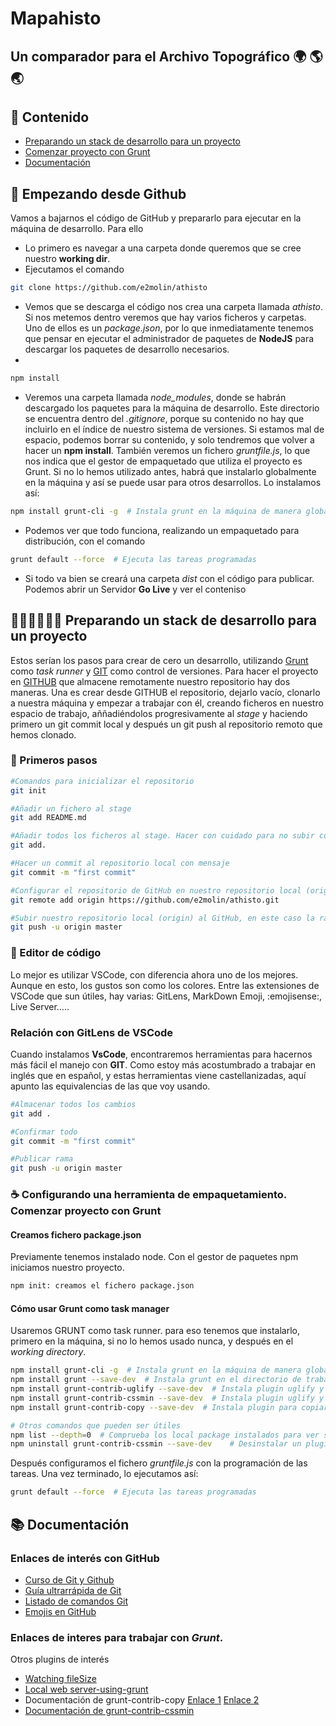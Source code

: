 # Mapahisto
## Un comparador para el Archivo Topográfico :earth_africa: :earth_americas: :earth_asia:
## :bookmark_tabs: Contenido

* [Preparando un stack de desarrollo para un proyecto](#initstack)
* [Comenzar proyecto con Grunt](#proyect-grunt)
* [Documentación](#documentacion)


## 🚀 Empezando desde Github
Vamos a bajarnos el código de GitHub y prepararlo para ejecutar en la máquina de desarrollo. Para ello

* Lo primero es navegar a una carpeta donde queremos que se cree nuestro **working dir**.
* Ejecutamos el comando

```bash
git clone https://github.com/e2molin/athisto
```
* Vemos que se descarga el código nos crea una carpeta llamada *athisto*. Si nos metemos dentro veremos que hay varios ficheros y carpetas. Uno de ellos es un *package.json*, por lo que inmediatamente tenemos que pensar en ejecutar el administrador de paquetes de **NodeJS** para descargar los paquetes de desarrollo necesarios.
* 
```bash
npm install
```

* Veremos una carpeta llamada *node_modules*, donde se habrán descargado los paquetes para la máquina de desarrollo. Este directorio se encuentra dentro del *.gitignore*, porque su contenido no hay que incluirlo en el índice de nuestro sistema de versiones. Si estamos mal de espacio, podemos borrar su contenido, y solo tendremos que volver a hacer un **npm install**. También veremos un fichero *gruntfile.js*, lo que nos indica que el gestor de empaquetado que utiliza el proyecto es Grunt. Si no lo hemos utilizado antes, habrá que instalarlo globalmente en la máquina y así se puede usar para otros desarrollos. Lo instalamos así:

```bash
npm install grunt-cli -g  # Instala grunt en la máquina de manera global
```

* Podemos ver que todo funciona, realizando un empaquetado para distribución, con el comando

```bash
grunt default --force  # Ejecuta las tareas programadas
```

* Si todo va bien se creará una carpeta *dist* con el código para publicar. Podemos abrir un Servidor **Go Live** y ver el conteniso

## <a name="initstack"></a> 👨🏻‍💻👩🏻‍💻 Preparando un stack de desarrollo para un proyecto

Estos serían los pasos para crear de cero un desarrollo, utilizando [Grunt](https://gruntjs.com/) como *task runner* y [GIT](https://git-scm.com/) como control de versiones. Para hacer el proyecto en [GITHUB](https://github.com/e2molin) que almacene remotamente nuestro repositorio hay dos maneras. Una es crear desde GITHUB el repositorio, dejarlo vacío, clonarlo a nuestra máquina y empezar  a trabajar con él, creando ficheros en nuestro espacio de trabajo, aññadiéndolos progresivamente al *stage* y haciendo primero un git commit local y después un git push al  repositorio remoto que hemos clonado.



### :baby_bottle: Primeros pasos

``` bash
#Comandos para inicializar el repositorio
git init

#Añadir un fichero al stage
git add README.md

#Añadir todos los ficheros al stage. Hacer con cuidado para no subir cosas innecesarias. Mejor comprobar antes con un git status
git add.

#Hacer un commit al repositorio local con mensaje
git commit -m "first commit"

#Configurar el repositorio de GitHub en nuestro repositorio local (origin)
git remote add origin https://github.com/e2molin/athisto.git

#Subir nuestro repositorio local (origin) al GitHub, en este caso la rama (branch) master
git push -u origin master
```

### 📝 Editor de código

Lo mejor es utilizar VSCode, con diferencia ahora uno de los mejores. Aunque en esto, los gustos son como los colores. Entre las extensiones de VSCode que sun útiles, hay varias: GitLens, MarkDown Emoji, :emojisense:, Live Server.....


### Relación con **GitLens** de VSCode

Cuando instalamos **VsCode**, encontraremos herramientas para hacernos más fácil el manejo con **GIT**. Como estoy más acostumbrado a trabajar en inglés que en español, y estas herramientas viene castellanizadas, aquí apunto las equivalencias de las que voy usando.

``` bash
#Almacenar todos los cambios
git add .

#Confirmar todo
git commit -m "first commit"

#Publicar rama
git push -u origin master
```

### <a name="proyect-grunt"></a>:coffee: Configurando una herramienta de empaquetamiento. Comenzar proyecto con Grunt

#### Creamos fichero package.json
Previamente tenemos instalado node. Con el gestor de paquetes npm iniciamos nuestro proyecto.

``` bash
npm init: creamos el fichero package.json
```

#### Cómo usar **Grunt** como task manager
Usaremos GRUNT como task runner. para eso tenemos que instalarlo, primero en la máquina, si no lo hemos usado nunca, y después en el _working directory_.

``` bash
npm install grunt-cli -g  # Instala grunt en la máquina de manera global
npm install grunt --save-dev  # Instala grunt en el directorio de trabajo y lo añade a package.json
npm install grunt-contrib-uglify --save-dev  # Instala plugin uglify y lo añade a package.json
npm install grunt-contrib-cssmin --save-dev  # Instala plugin uglify y lo añade a package.json
npm install grunt-contrib-copy --save-dev  # Instala plugin para copiar ficheros y lo añade a package.json

# Otros comandos que pueden ser útiles
npm list --depth=0  # Comprueba los local package instalados para ver si falta alguno
npm uninstall grunt-contrib-cssmin --save-dev	 # Desinstalar un plugin determinado
```

Después configuramos el fichero _gruntfile.js_ con la programación de las tareas. Una vez terminado, lo ejecutamos así:

``` bash
grunt default --force  # Ejecuta las tareas programadas
```



## <a name="documentacion"></a>:books: Documentación 

### Enlaces de interés con GitHub

* [Curso de Git y  Github](https://bluuweb.github.io/tutorial-github/guia/)
* [Guía ultrarrápida de Git](https://medium.com/@sthefany/primeros-pasos-con-github-7d5e0769158c)
* [Listado de comandos Git](https://www.hostinger.es/tutoriales/comandos-de-git)
* [Emojis en GitHub](https://github.com/ikatyang/emoji-cheat-sheet/blob/master/README.md)


### Enlaces de interes para trabajar con _Grunt_.

Otros plugins de interés

* [Watching fileSize](http://www.beekeeperstudio.com/2016/11/how-to-watch-for-changes-to-your-files-with-grunt/)
* [Local web server-using-grunt](http://www.beekeeperstudio.com/2016/11/how-to-concatenate-multiple-css-into-one-file-with-grunt/)
* Documentación de grunt-contrib-copy [Enlace 1](http://taswar.zeytinsoft.com/using-grunt-copying-files/) [Enlace 2](http://www.beekeeperstudio.com/2016/11/how-to-copy-files-to-another-folder-with-grunt/)
* [Documentación de grunt-contrib-cssmin](http://www.beekeeperstudio.com/2016/11/how-to-minify-css-with-grunt/)


